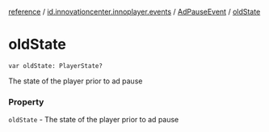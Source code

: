 [reference](../../index.md) / [id.innovationcenter.innoplayer.events](../index.md) / [AdPauseEvent](index.md) / [oldState](./old-state.md)

# oldState

`var oldState: PlayerState?`

The state of the player prior to ad pause

### Property

`oldState` - The state of the player prior to ad pause